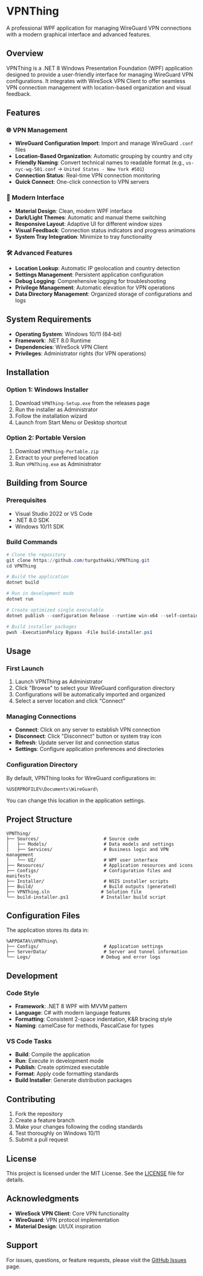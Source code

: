 # VPNThing

A professional WPF application for managing WireGuard VPN connections with a modern graphical interface and advanced features.

## Overview

VPNThing is a .NET 8 Windows Presentation Foundation (WPF) application designed to provide a user-friendly interface for managing WireGuard VPN configurations. It integrates with WireSock VPN Client to offer seamless VPN connection management with location-based organization and visual feedback.

## Features

### 🌐 VPN Management
- **WireGuard Configuration Import**: Import and manage WireGuard `.conf` files
- **Location-Based Organization**: Automatic grouping by country and city
- **Friendly Naming**: Convert technical names to readable format (e.g., `us-nyc-wg-501.conf` → `United States - New York #501`)
- **Connection Status**: Real-time VPN connection monitoring
- **Quick Connect**: One-click connection to VPN servers

### 🎨 Modern Interface
- **Material Design**: Clean, modern WPF interface
- **Dark/Light Themes**: Automatic and manual theme switching
- **Responsive Layout**: Adaptive UI for different window sizes
- **Visual Feedback**: Connection status indicators and progress animations
- **System Tray Integration**: Minimize to tray functionality

### 🛠 Advanced Features
- **Location Lookup**: Automatic IP geolocation and country detection
- **Settings Management**: Persistent application configuration
- **Debug Logging**: Comprehensive logging for troubleshooting
- **Privilege Management**: Automatic elevation for VPN operations
- **Data Directory Management**: Organized storage of configurations and logs

## System Requirements

- **Operating System**: Windows 10/11 (64-bit)
- **Framework**: .NET 8.0 Runtime
- **Dependencies**: WireSock VPN Client
- **Privileges**: Administrator rights (for VPN operations)

## Installation

### Option 1: Windows Installer
1. Download `VPNThing-Setup.exe` from the releases page
2. Run the installer as Administrator
3. Follow the installation wizard
4. Launch from Start Menu or Desktop shortcut

### Option 2: Portable Version
1. Download `VPNThing-Portable.zip`
2. Extract to your preferred location
3. Run `VPNThing.exe` as Administrator

## Building from Source

### Prerequisites
- Visual Studio 2022 or VS Code
- .NET 8.0 SDK
- Windows 10/11 SDK

### Build Commands
```powershell
# Clone the repository
git clone https://github.com/turguthakki/VPNThing.git
cd VPNThing

# Build the application
dotnet build

# Run in development mode
dotnet run

# Create optimized single executable
dotnet publish --configuration Release --runtime win-x64 --self-contained true --output Build/publish

# Build installer packages
pwsh -ExecutionPolicy Bypass -File build-installer.ps1
```

## Usage

### First Launch
1. Launch VPNThing as Administrator
2. Click "Browse" to select your WireGuard configuration directory
3. Configurations will be automatically imported and organized
4. Select a server location and click "Connect"

### Managing Connections
- **Connect**: Click on any server to establish VPN connection
- **Disconnect**: Click "Disconnect" button or system tray icon
- **Refresh**: Update server list and connection status
- **Settings**: Configure application preferences and directories

### Configuration Directory
By default, VPNThing looks for WireGuard configurations in:
```
%USERPROFILE%\Documents\WireGuard\
```

You can change this location in the application settings.

## Project Structure

```
VPNThing/
├── Sources/                        # Source code
│   ├── Models/                     # Data models and settings
│   ├── Services/                   # Business logic and VPN management
│   └── UI/                         # WPF user interface
├── Resources/                      # Application resources and icons
├── Configs/                        # Configuration files and manifests
├── Installer/                      # NSIS installer scripts
├── Build/                          # Build outputs (generated)
├── VPNThing.sln                   # Solution file
└── build-installer.ps1            # Installer build script
```

## Configuration Files

The application stores its data in:
```
%APPDATA%\VPNThing\
├── Configs/                        # Application settings
├── ServerData/                     # Server and tunnel information
└── Logs/                          # Debug and error logs
```

## Development

### Code Style
- **Framework**: .NET 8 WPF with MVVM pattern
- **Language**: C# with modern language features
- **Formatting**: Consistent 2-space indentation, K&R bracing style
- **Naming**: camelCase for methods, PascalCase for types

### VS Code Tasks
- **Build**: Compile the application
- **Run**: Execute in development mode
- **Publish**: Create optimized executable
- **Format**: Apply code formatting standards
- **Build Installer**: Generate distribution packages

## Contributing

1. Fork the repository
2. Create a feature branch
3. Make your changes following the coding standards
4. Test thoroughly on Windows 10/11
5. Submit a pull request

## License

This project is licensed under the MIT License. See the [LICENSE](LICENSE) file for details.

## Acknowledgments

- **WireSock VPN Client**: Core VPN functionality
- **WireGuard**: VPN protocol implementation
- **Material Design**: UI/UX inspiration

## Support

For issues, questions, or feature requests, please visit the [GitHub Issues](https://github.com/turguthakki/VPNThing/issues) page.
